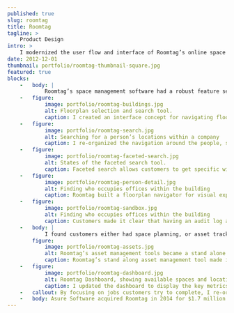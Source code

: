 ```yaml
---
published: true
slug: roomtag
title: Roomtag
tagline: >
    Product Design
intro: >
    I modernized the user flow and interface of Roomtag’s online space management tool.
date: 2012-12-01
thumbnail: portfolio/roomtag-thumbnail-square.jpg
featured: true
blocks:
    -   body: |
            Roomtag’s space management software had a robust feature set with poor usability and a spreadsheet interface. I took stock of the powerful features, talked with power users and prospective users, and re-organized the application around a simplified set of actions customers needed most.
    -   figure:
            image: portfolio/roomtag-buildings.jpg
            alt: Floorplan selection and search tool.
            caption: I created an interface concept for navigating floorplans across a company’s different buildings. Here, the navigation still mirrored their original flat & wide architecture.
    -   figure:
            image: portfolio/roomtag-search.jpg
            alt: Searching for a person’s locations within a company
            caption: I re-organized the navigation around the people, spaces, and assets that make up a company. The faceted search tool I introduced gave customers quick access to any data point.
    -   figure:
            image: portfolio/roomtag-faceted-search.jpg
            alt: States of the faceted search tool.
            caption: Faceted search allows customers to get specific with their search queries, which they can save for quick recall of information.
    -   figure:
            image: portfolio/roomtag-person-detail.jpg
            alt: Finding who occupies offices within the building
            caption: Roomtag built a floorplan navigator for visual exploration and work within a building’s floors.
    -   figure:
            image: portfolio/roomtag-sandbox.jpg
            alt: Finding who occupies offices within the building
            caption: Customers made it clear that having an audit log and roll backs helped them feel confident in their work, and provided the oversight needed in some corporate environments.
    -   body: |
            I found customers either had space planning, or asset tracking tasks, but they did not do both those tasks at the same time. I worked with Roomtag to move their asset tracking functionality into a separate service.
        figure:
            image: portfolio/roomtag-assets.jpg
            alt: Roomtag’s asset management tools became a stand alone application.
            caption: Roomtag’s stand along asset management tool made it easy to intake, track, and deploy assets across a company.
    -   figure:
            image: portfolio/roomtag-dashboard.jpg
            alt: Roomtag Dashboard, showing available spaces and locations.
            caption: I updated the dashboard to display the key metrics Roomtag’s customers had the most interest in day-to-day.
    -   callout: By focusing on jobs customers try to complete, I re-organized one large application into two effective tools, with innovative features for exploring how companies use their space.
    -   body: Asure Software acquired Roomtag in 2014 for $1.7 million. The application I designed lives on as&nbsp;[Asure&nbsp;Smartmove](http://www.asuresoftware.com/products/smartmove/).
---
```

